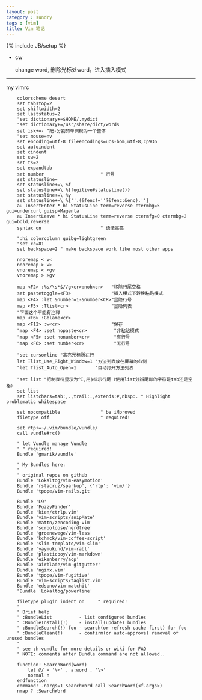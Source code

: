 ```yaml
---
layout: post
category : sundry
tags : [vim]
title: Vim 笔记
---
```

{% include JB/setup %}

* cw 

  change word, 删除光标处word，进入插入模式

---

my vimrc


        colorscheme desert
        set tabstop=2
        set shiftwidth=2
        set laststatus=2
        "set dictionary+=$HOME/.mydict
        "set dictionary+=/usr/share/dict/words
        set isk+=- "把-分割的单词视为一个整体
        "set mouse=nv
        set encoding=utf-8 fileencodings=ucs-bom,utf-8,cp936
        set autoindent
        set cindent
        set sw=2
        set ts=2
        set expandtab
        set number                     " 行号
        set statusline=
        set statusline+=\ %f
        set statusline+=\ %{fugitive#statusline()}
        set statusline+=\ %y
        set statusline+=\ %{''.(&fenc!=''?&fenc:&enc).''}
        au InsertEnter * hi StatusLine term=reverse ctermbg=5 gui=undercurl guisp=Magenta
        au InsertLeave * hi StatusLine term=reverse ctermfg=0 ctermbg=2 gui=bold,reverse
        syntax on                      " 语法高亮

        ":hi colorcolumn guibg=lightgreen
        "set cc=81
        set backspace=2 " make backspace work like most other apps

        nnoremap < v<
        nnoremap > v>
        vnoremap < <gv
        vnoremap > >gv

        map <F2> :%s/\s*$//g<cr>:noh<cr>   "移除行尾空格
        set pastetoggle=<F3>               "插入模式下转换粘贴模式
        map <F4> :let &number=1-&number<CR>"显隐行号
        map <F5> :Tlist<cr>                "显隐列表
        "下面这个不能有注释
        map <F6> :Gblame<cr>
        map <F12> :w<cr>                   "保存
        "map <F4> :set nopaste<cr>          "非粘贴模式
        "map <F5> :set nonumber<cr>         "有行号
        "map <F6> :set number<cr>           "无行号

        "set cursorline "高亮光标所在行
        let Tlist_Use_Right_Window=1 "方法列表放在屏幕的右侧
        "let Tlist_Auto_Open=1       "自动打开方法列表

        "set list "把制表符显示为^I,用$标示行尾（使用list分辨尾部的字符是tab还是空格）
        set list
        set listchars=tab:,.,trail:.,extends:#,nbsp:. " Highlight problematic whitespace

        set nocompatible               " be iMproved
        filetype off                   " required!

        set rtp+=~/.vim/bundle/vundle/
        call vundle#rc()

        " let Vundle manage Vundle
        " " required!
        Bundle 'gmarik/vundle'

        " My Bundles here:
        "
        " original repos on github
        Bundle 'Lokaltog/vim-easymotion'
        Bundle 'rstacruz/sparkup', {'rtp': 'vim/'}
        Bundle 'tpope/vim-rails.git'

        Bundle 'L9'
        Bundle 'FuzzyFinder'
        Bundle 'kien/ctrlp.vim'
        Bundle 'vim-scripts/snipMate'
        Bundle 'mattn/zencoding-vim'
        Bundle 'scrooloose/nerdtree'
        Bundle 'groenewege/vim-less'
        Bundle 'kchmck/vim-coffee-script'
        Bundle 'slim-template/vim-slim'
        Bundle 'yaymukund/vim-rabl'
        Bundle 'plasticboy/vim-markdown'
        Bundle 'eikenberry/acp'
        Bundle 'airblade/vim-gitgutter'
        Bundle 'nginx.vim'
        Bundle 'tpope/vim-fugitive'
        Bundle 'vim-scripts/taglist.vim'
        Bundle 'edsono/vim-matchit'
        "Bundle 'Lokaltog/powerline'

        filetype plugin indent on     " required!
        "
        " Brief help
        " :BundleList          - list configured bundles
        " :BundleInstall(!)    - install(update) bundles
        " :BundleSearch(!) foo - search(or refresh cache first) for foo
        " :BundleClean(!)      - confirm(or auto-approve) removal of unused bundles
        "
        " see :h vundle for more details or wiki for FAQ
        " NOTE: comments after Bundle command are not allowed..

        function! SearchWord(word)
            let @/ = '\<' . a:word . '\>'
            normal n
        endfunction
        command! -nargs=1 SearchWord call SearchWord(<f-args>)
        nmap ? :SearchWord

